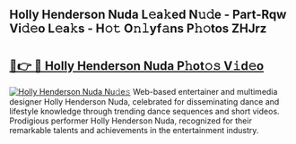 ## Holly Henderson Nuda L𝚎a𝚔ed N𝚞𝚍e - Part-Rqw Vi𝚍𝚎o L𝚎a𝚔s - H𝚘𝚝 O𝚗𝚕yf𝚊ns P𝚑𝚘tos ZHJrz

# <h2><a href="http://kf12oa1.oniu.top/?m=Holly+Henderson+Nuda">🔗👉 🔴 Holly Henderson Nuda P𝚑ot𝚘𝚜 V𝚒d𝚎o</a></h2>

[![Holly Henderson Nuda Nu𝚍e𝚜](https://i.imgur.com/0qMVB7G.gif)](http://kf12oa1.oniu.top/?m=Holly+Henderson+Nuda)
Web-based entertainer and multimedia designer Holly Henderson Nuda, celebrated for disseminating dance and lifestyle knowledge through trending dance sequences and short videos. Prodigious performer Holly Henderson Nuda, recognized for their remarkable talents and achievements in the entertainment industry.  
